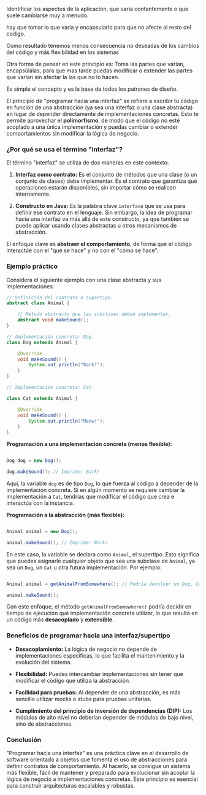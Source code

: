 Identificar los aspectos de la aplicación, que varía contantemente o que suele cambiarse muy a menudo.

hay que tomar lo que varía y encapsularlo para que no afecte al resto del codigo.

Como resultado tenemos menos consecuencia no deseadas de los cambios del código y más flexibilidad en los sistemas

Otra forma de pensar en este principio es: Toma las partes que varían, encapsúlalas, para que mas tarde puedas modificar o extender las partes que varían sin afectar la las que no lo hacen.

  

Es simple el concepto y es la base de todos los patrones de diseño.

  

El principio de "programar hacia una interfaz" se refiere a escribir tu código en función de una abstracción (ya sea una interfaz o una clase abstracta) en lugar de depender directamente de implementaciones concretas. Esto te permite aprovechar el **polimorfismo**, de modo que el código no esté acoplado a una única implementación y puedas cambiar o extender comportamientos sin modificar la lógica de negocio.

  

### ¿Por qué se usa el término "interfaz"?

  

El término "interfaz" se utiliza de dos maneras en este contexto:

  

1. **Interfaz como contrato:** Es el conjunto de métodos que una clase (o un conjunto de clases) debe implementar. Es el contrato que garantiza qué operaciones estarán disponibles, sin importar cómo se realicen internamente.

  

2. **Constructo en Java:** Es la palabra clave `interface` que se usa para definir ese contrato en el lenguaje. Sin embargo, la idea de programar hacia una interfaz va más allá de este constructo, ya que también se puede aplicar usando clases abstractas u otros mecanismos de abstracción.

  

El enfoque clave es **abstraer el comportamiento**, de forma que el código interactúe con el "qué se hace" y no con el "cómo se hace".

  

### Ejemplo práctico

  

Considera el siguiente ejemplo con una clase abstracta y sus implementaciones:

  

```java
// Definición del contrato o supertipo.
abstract class Animal {

    // Método abstracto que las subclases deben implementar.
    abstract void makeSound();
}

// Implementación concreta: Dog.
class Dog extends Animal {

    @Override
    void makeSound() {
        System.out.println("Bark!");
    }
}

// Implementación concreta: Cat.

class Cat extends Animal {

    @Override
    void makeSound() {
        System.out.println("Meow!");
    }
}

```

  

**Programación a una implementación concreta (menos flexible):**

  

```java

Dog dog = new Dog();

dog.makeSound(); // Imprime: Bark!

```

  

Aquí, la variable `dog` es de tipo `Dog`, lo que fuerza al código a depender de la implementación concreta. Si en algún momento se requiere cambiar la implementación a `Cat`, tendrías que modificar el código que crea e interactúa con la instancia.

  

**Programación a la abstracción (más flexible):**

  

```java

Animal animal = new Dog();

animal.makeSound(); // Imprime: Bark!

```

  

En este caso, la variable se declara como `Animal`, el supertipo. Esto significa que puedes asignarle cualquier objeto que sea una subclase de `Animal`, ya sea un `Dog`, un `Cat` u otra futura implementación. Por ejemplo:

  

```java

Animal animal = getAnimalFromSomewhere(); // Podría devolver un Dog, Cat, etc.

animal.makeSound();

```

  

Con este enfoque, el método `getAnimalFromSomewhere()` podría decidir en tiempo de ejecución qué implementación concreta utilizar, lo que resulta en un código más **desacoplado** y **extensible**.

  

### Beneficios de programar hacia una interfaz/supertipo

  

- **Desacoplamiento:** La lógica de negocio no depende de implementaciones específicas, lo que facilita el mantenimiento y la evolución del sistema.

- **Flexibilidad:** Puedes intercambiar implementaciones sin tener que modificar el código que utiliza la abstracción.

- **Facilidad para pruebas:** Al depender de una abstracción, es más sencillo utilizar mocks o stubs para pruebas unitarias.

- **Cumplimiento del principio de inversión de dependencias (DIP):** Los módulos de alto nivel no deberían depender de módulos de bajo nivel, sino de abstracciones.

  

### Conclusión

  

"Programar hacia una interfaz" es una práctica clave en el desarrollo de software orientado a objetos que fomenta el uso de abstracciones para definir contratos de comportamiento. Al hacerlo, se consigue un sistema más flexible, fácil de mantener y preparado para evolucionar sin acoplar la lógica de negocio a implementaciones concretas. Este principio es esencial para construir arquitecturas escalables y robustas.